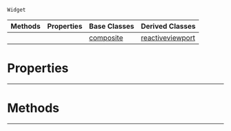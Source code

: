  `Widget`

|Methods|Properties|Base Classes|Derived Classes|
|---|---|---|---|
| | |[composite](https://github.com/PlasmaEngine/PlasmaDocs/tree/master/docs/C%2B%2B/code_reference/class_reference/composite.markdown)|[reactiveviewport](https://github.com/PlasmaEngine/PlasmaDocs/tree/master/docs/C%2B%2B/code_reference/class_reference/reactiveviewport.markdown)|


 #  Properties


---  
 #  Methods


---  
 

 